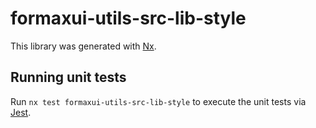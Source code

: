 # formaxui-utils-src-lib-style

This library was generated with [Nx](https://nx.dev).

## Running unit tests

Run `nx test formaxui-utils-src-lib-style` to execute the unit tests via [Jest](https://jestjs.io).
